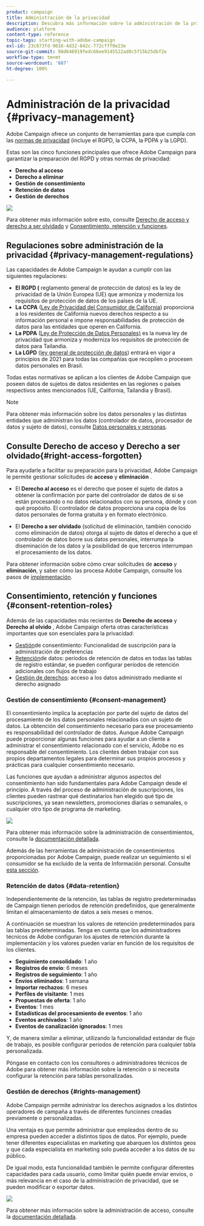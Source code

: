 ```yaml
---
product: campaign
title: Administración de la privacidad
description: Descubra más información sobre la administración de la privacidad
audience: platform
content-type: reference
topic-tags: starting-with-adobe-campaign
exl-id: 23c873fd-9016-4d32-842c-772cfff0e23e
source-git-commit: 98d646919fedc66ee9145522ad0c5f15b25dbf2e
workflow-type: tm+mt
source-wordcount: '887'
ht-degree: 100%

---
```


# Administración de la privacidad {#privacy-management}

Adobe Campaign ofrece un conjunto de herramientas para que cumpla con las [normas de privacidad](#privacy-management-regulations) (incluye el RGPD, la CCPA, la PDPA y la LGPD).

Estas son las cinco funciones principales que ofrece Adobe Campaign para garantizar la preparación del RGPD y otras normas de privacidad:
* **Derecho al acceso**
* **Derecho a eliminar**
* **Gestión de consentimiento**
* **Retención de datos**
* **Gestión de derechos**

![](assets/privacy-gdpr-use-cases.png)

Para obtener más información sobre esto, consulte [Derecho de acceso y derecho a ser olvidado](#right-access-forgotten) y [Consentimiento, retención y funciones](#consent-retention-roles).

<!--This section presents general information on what Privacy management is and the features provided by Adobe Campaign to manage the [Right to Access and Right to be Forgotten](#right-access-forgotten).

It also contains information on important features to manage Privacy ([Consent, Retention and Roles](#consent-retention-roles)), as well as best practices to help you with your Privacy compliance when using Adobe Campaign.-->

## Regulaciones sobre administración de la privacidad {#privacy-management-regulations}

Las capacidades de Adobe Campaign le ayudan a cumplir con las siguientes regulaciones:

* **El RGPD (** reglamento general de protección de datos[](https://ec.europa.eu/info/law/law-topic/data-protection/reform/what-does-general-data-protection-regulation-gdpr-govern_en)) es la ley de privacidad de la Unión Europea (UE) que armoniza y moderniza los requisitos de protección de datos de los países de la UE.
* **La CCPA** ([Ley de Privacidad del Consumidor de California](https://leginfo.legislature.ca.gov/faces/codes_displayText.xhtml?lawCode=CIV&amp;division=3.&amp;title=1.81.5.&amp;part=4.&amp;chapter=&amp;article=)) proporciona a los residentes de California nuevos derechos respecto a su información personal e impone responsabilidades de protección de datos para las entidades que operen en California.
* **La PDPA** ([Ley de Protección de Datos Personales)](https://secureprivacy.ai/thailand-pdpa-summary-what-businesses-need-to-know/) es la nueva ley de privacidad que armoniza y moderniza los requisitos de protección de datos para Tailandia.
* **La LGPD** ([ley general de protección de datos](https://iapp.org/media/pdf/resource_center/Brazilian_General_Data_Protection_Law.pdf)) entrará en vigor a principios de 2021 para todas las compañías que recopilen o procesen datos personales en Brasil.

Todas estas normativas se aplican a los clientes de Adobe Campaign que poseen datos de sujetos de datos residentes en las regiones o países respectivos antes mencionados (UE, California, Tailandia y Brasil).

<!--Several Privacy capabilities are available in Adobe Campaign, including consent management, data retention settings, and rights management. See [Consent, Retention and Roles](#consent-retention-roles). In addition to this, Adobe Campaign helps facilitate your readiness as Data Controller for certain Privacy requests. See [Right to Access and Right to be Forgotten](#right-access-forgotten).-->

>[!NOTE]
>
>Para obtener más información sobre los datos personales y las distintas entidades que administran los datos (controlador de datos, procesador de datos y sujeto de datos), consulte [Datos personales y personas](../../platform/using/privacy-and-recommendations.md#personal-data).

## Consulte Derecho de acceso y Derecho a ser olvidado{#right-access-forgotten}

Para ayudarle a facilitar su preparación para la privacidad, Adobe Campaign le permite gestionar solicitudes de **acceso** y **eliminación** .

* El **Derecho al acceso** es el derecho que posee el sujeto de datos a obtener la confirmación por parte del controlador de datos de si se están procesando o no datos relacionados con su persona, dónde y con qué propósito. El controlador de datos proporciona una copia de los datos personales de forma gratuita y en formato electrónico.

* El **Derecho a ser olvidado** (solicitud de eliminación, también conocido como eliminación de datos) otorga al sujeto de datos el derecho a que el controlador de datos borre sus datos personales, interrumpa la diseminación de los datos y la posibilidad de que terceros interrumpan el procesamiento de los datos.

Para obtener información sobre cómo crear solicitudes de **acceso** y **eliminación**, y saber cómo las procesa Adobe Campaign, consulte los pasos de [implementación](../../platform/using/privacy-requests.md).

<!--Tutorials on Privacy management in Campaign Standard are also available [here](https://docs.adobe.com/content/help/en/campaign-standard-learn/tutorials/privacy/privacy-overview.html).
https://experienceleague.adobe.com/docs/campaign-standard-learn/tutorials/privacy/privacy-overview.html?lang=en-->

## Consentimiento, retención y funciones {#consent-retention-roles}

Además de las capacidades más recientes de **Derecho de acceso** y **Derecho al olvido** , Adobe Campaign oferta otras características importantes que son esenciales para la privacidad:

* [Gestión](#consent-management)de consentimiento: Funcionalidad de suscripción para la administración de preferencias
* [Retención](#data-retention)de datos: períodos de retención de datos en todas las tablas de registro estándar, se pueden configurar períodos de retención adicionales con flujos de trabajo
* [Gestión de derechos](#rights-management): acceso a los datos administrado mediante el derecho asignado 

### Gestión de consentimiento {#consent-management}

El consentimiento implica la aceptación por parte del sujeto de datos del procesamiento de los datos personales relacionados con un sujeto de datos. La obtención del consentimiento necesario para ese procesamiento es responsabilidad del controlador de datos. Aunque Adobe Campaign puede proporcionar algunas funciones para ayudar a un cliente a administrar el consentimiento relacionado con el servicio, Adobe no es responsable del consentimiento. Los clientes deben trabajar con sus propios departamentos legales para determinar sus propios procesos y prácticas para cualquier consentimiento necesario.

Las funciones que ayudan a administrar algunos aspectos del consentimiento han sido fundamentales para Adobe Campaign desde el principio. A través del proceso de administración de suscripciones, los clientes pueden rastrear qué destinatarios han elegido qué tipo de suscripciones, ya sean newsletters, promociones diarias o semanales, o cualquier otro tipo de programa de marketing.

![](assets/privacy-consent-management.png)

Para obtener más información sobre la administración de consentimientos, consulte la [documentación detallada](../../delivery/using/managing-subscriptions.md).

Además de las herramientas de administración de consentimientos proporcionadas por Adobe Campaign, puede realizar un seguimiento si el consumidor se ha excluido de la venta de Información personal. Consulte [esta sección](../../platform/using/privacy-requests.md#sale-of-personal-information-ccpa).

### Retención de datos {#data-retention}

Independientemente de la retención, las tablas de registro predeterminadas de Campaign tienen períodos de retención predefinidos, que generalmente limitan el almacenamiento de datos a seis meses o menos.

A continuación se muestran los valores de retención predeterminados para las tablas predeterminadas. Tenga en cuenta que los administradores técnicos de Adobe configuran los ajustes de retención durante la implementación y los valores pueden variar en función de los requisitos de los clientes.

* **Seguimiento consolidado**: 1 año
* **Registros de envío**: 6 meses
* **Registros de seguimiento**: 1 año
* **Envíos eliminados**: 1 semana
* **Importar rechazos**: 6 meses
* **Perfiles de visitante**: 1 mes
* **Propuestas de oferta**: 1 año
* **Eventos**: 1 mes
* **Estadísticas del procesamiento de eventos**: 1 año
* **Eventos archivados**: 1 año
* **Eventos de canalización ignorados**: 1 mes

Y, de manera similar a eliminar, utilizando la funcionalidad estándar de flujo de trabajo, es posible configurar períodos de retención para cualquier tabla personalizada.

Póngase en contacto con los consultores o administradores técnicos de Adobe para obtener más información sobre la retención o si necesita configurar la retención para tablas personalizadas.

### Gestión de derechos {#rights-management}

Adobe Campaign permite administrar los derechos asignados a los distintos operadores de campaña a través de diferentes funciones creadas previamente o personalizadas.

Una ventaja es que permite administrar que empleados dentro de su empresa pueden acceder a distintos tipos de datos. Por ejemplo, puede tener diferentes especialistas en marketing que abarquen los distintos geos y que cada especialista en marketing solo pueda acceder a los datos de su público.

De igual modo, esta funcionalidad también le permite configurar diferentes capacidades para cada usuario, como limitar quién puede enviar envíos, o más relevancia en el caso de la administración de privacidad, que se pueden modificar o exportar datos.

![](assets/privacy-user-management.png)

Para obtener más información sobre la administración de acceso, consulte la [documentación detallada](../../platform/using/access-management.md).
